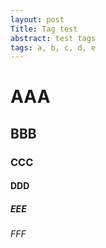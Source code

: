 ```yaml
---
layout: post
Title: Tag test
abstract: test tags
tags: a, b, c, d, e
---
```


# AAA
## BBB
### CCC
#### DDD
##### EEE
###### FFF